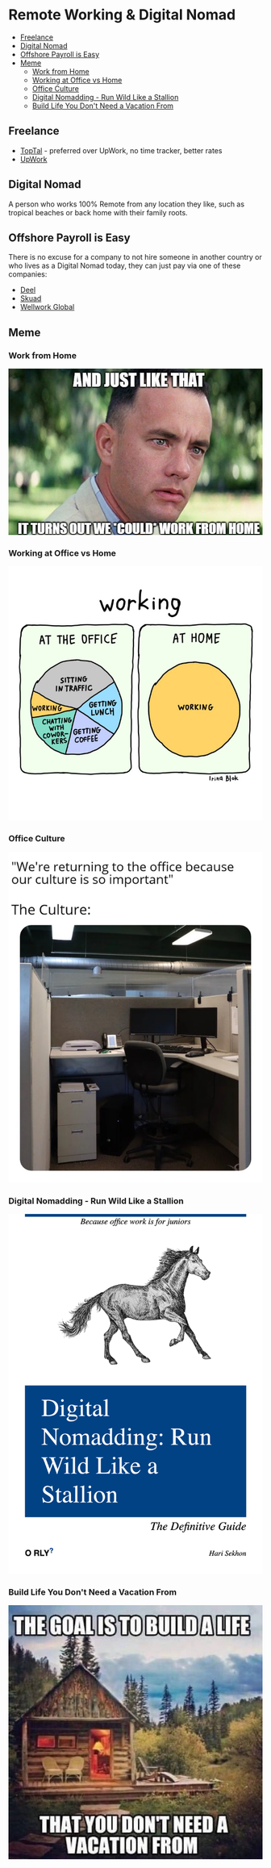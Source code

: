 # Remote Working & Digital Nomad

<!-- INDEX_START -->

- [Freelance](#freelance)
- [Digital Nomad](#digital-nomad)
- [Offshore Payroll is Easy](#offshore-payroll-is-easy)
- [Meme](#meme)
  - [Work from Home](#work-from-home)
  - [Working at Office vs Home](#working-at-office-vs-home)
  - [Office Culture](#office-culture)
  - [Digital Nomadding - Run Wild Like a Stallion](#digital-nomadding---run-wild-like-a-stallion)
  - [Build Life You Don't Need a Vacation From](#build-life-you-dont-need-a-vacation-from)

<!-- INDEX_END -->

## Freelance

- [TopTal](https://www.toptal.com/) - preferred over UpWork, no time tracker, better rates
- [UpWork](https://www.upwork.com/)

## Digital Nomad

A person who works 100% Remote from any location they like,
such as tropical beaches or back home with their family roots.

## Offshore Payroll is Easy

There is no excuse for a company to not hire someone in another country or who lives as a Digital Nomad today,
they can just pay via one of these companies:

- [Deel](https://www.deel.com/)
- [Skuad](https://www.skuad.io/)
- [Wellwork Global](https://workwell-global.com/)

## Meme

### Work from Home

![Work from Home](images/forest_gump_just_like_that_could_work_from_home.jpeg)

### Working at Office vs Home

![Working at Office vs Home](images/working_at_office_vs_at_home.jpeg)

### Office Culture

![Office Culture](images/returning_to_office_the_culture.webp)

### Digital Nomadding - Run Wild Like a Stallion

![Digital Nomadding - Run Wild Like a Stallion](images/orly_digital_nomadding_run_wild_like_a_stallion.png)

### Build Life You Don't Need a Vacation From

![Build Life You Don't Need a Vacation From](images/goal_build_life_dont_need_vacation_from.jpeg)
